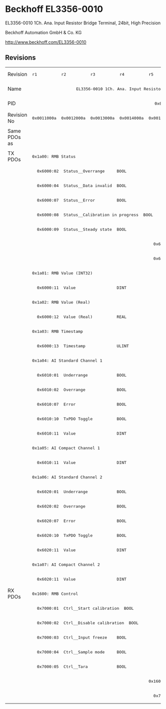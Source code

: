 # Beckhoff EL3356-0010

EL3356-0010 1Ch. Ana. Input Resistor Bridge Terminal, 24bit, High Precision

Beckhoff Automation GmbH & Co. KG

http://www.beckhoff.com/EL3356-0010

## Revisions
<table>
<tr >
<td>Revision</td>
<td><pre>r1</pre></td>
<td><pre>r2</pre></td>
<td><pre>r3</pre></td>
<td><pre>r4</pre></td>
<td><pre>r5</pre></td>
<td><pre>r6</pre></td>
<td><pre>r7</pre></td>
<td><pre>r8</pre></td>
<td><pre>r9</pre></td>
</tr>
<tr >
<td>Name</td>
<td colspan=9 align="center"><pre>EL3356-0010 1Ch. Ana. Input Resistor Bridge Terminal, 24bit, High Precision</pre></td>
</tr>
<tr >
<td>PID</td>
<td colspan=9 align="center"><pre>0x0d1c3052</pre></td>
</tr>
<tr >
<td>Revision No</td>
<td><pre>0x0011000a</pre></td>
<td><pre>0x0012000a</pre></td>
<td><pre>0x0013000a</pre></td>
<td><pre>0x0014000a</pre></td>
<td><pre>0x0015000a</pre></td>
<td><pre>0x0016000a</pre></td>
<td><pre>0x0017000a</pre></td>
<td><pre>0x0018000a</pre></td>
<td><pre>0x0019000a</pre></td>
</tr>
<tr >
<td>Same PDOs as</td>
<td colspan=4 align="center"><pre></pre></td>
<td colspan=4 align="center"><pre><a href="EP3356-0022">EP3356-0022 r0</a><br/><a href="EP3356-0022">EP3356-0022 r1</a><br/><a href="EP3356-0022">EP3356-0022 r6</a></pre></td>
<td><pre><a href="EL3356-0020">EL3356-0020 r9</a><br/><a href="EL3356-0030">EL3356-0030 r9</a><br/><a href="EPP3356-0022">EPP3356-0022 r9</a></pre></td>
</tr>
<tr class="txpdo pdosection">
<td rowspan=30 valign=top>TX PDOs</td>
<td colspan=9 align="left"><pre>0x1a00: RMB Status</pre></td>
<td></td>
</tr>
<tr class="txpdo">
<td colspan=9 align="left"><pre>  0x6000:02  Status__Overrange     BOOL</pre></td>
</tr>
<tr class="txpdo">
<td colspan=9 align="left"><pre>  0x6000:04  Status__Data invalid  BOOL</pre></td>
</tr>
<tr class="txpdo">
<td colspan=9 align="left"><pre>  0x6000:07  Status__Error         BOOL</pre></td>
</tr>
<tr class="txpdo">
<td colspan=9 align="left"><pre>  0x6000:08  Status__Calibration in progress  BOOL</pre></td>
</tr>
<tr class="txpdo">
<td colspan=9 align="left"><pre>  0x6000:09  Status__Steady state  BOOL</pre></td>
</tr>
<tr class="txpdo">
<td colspan=4 align="left"></td>
<td colspan=5 align="left"><pre>  0x6000:0e  Status__Sync error    BOOL</pre></td>
</tr>
<tr class="txpdo">
<td colspan=4 align="left"></td>
<td colspan=5 align="left"><pre>  0x6000:10  Status__TxPDO Toggle  BOOL</pre></td>
</tr>
<tr class="txpdo pdosection">
<td colspan=9 align="left"><pre>0x1a01: RMB Value (INT32)</pre></td>
</tr>
<tr class="txpdo">
<td colspan=9 align="left"><pre>  0x6000:11  Value                 DINT</pre></td>
</tr>
<tr class="txpdo pdosection">
<td colspan=9 align="left"><pre>0x1a02: RMB Value (Real)</pre></td>
</tr>
<tr class="txpdo">
<td colspan=9 align="left"><pre>  0x6000:12  Value (Real)          REAL</pre></td>
</tr>
<tr class="txpdo pdosection">
<td colspan=9 align="left"><pre>0x1a03: RMB Timestamp</pre></td>
</tr>
<tr class="txpdo">
<td colspan=9 align="left"><pre>  0x6000:13  Timestamp             ULINT</pre></td>
</tr>
<tr class="txpdo pdosection">
<td colspan=9 align="left"><pre>0x1a04: AI Standard Channel 1</pre></td>
</tr>
<tr class="txpdo">
<td colspan=9 align="left"><pre>  0x6010:01  Underrange            BOOL</pre></td>
</tr>
<tr class="txpdo">
<td colspan=9 align="left"><pre>  0x6010:02  Overrange             BOOL</pre></td>
</tr>
<tr class="txpdo">
<td colspan=9 align="left"><pre>  0x6010:07  Error                 BOOL</pre></td>
</tr>
<tr class="txpdo">
<td colspan=9 align="left"><pre>  0x6010:10  TxPDO Toggle          BOOL</pre></td>
</tr>
<tr class="txpdo">
<td colspan=9 align="left"><pre>  0x6010:11  Value                 DINT</pre></td>
</tr>
<tr class="txpdo pdosection">
<td colspan=9 align="left"><pre>0x1a05: AI Compact Channel 1</pre></td>
</tr>
<tr class="txpdo">
<td colspan=9 align="left"><pre>  0x6010:11  Value                 DINT</pre></td>
</tr>
<tr class="txpdo pdosection">
<td colspan=9 align="left"><pre>0x1a06: AI Standard Channel 2</pre></td>
</tr>
<tr class="txpdo">
<td colspan=9 align="left"><pre>  0x6020:01  Underrange            BOOL</pre></td>
</tr>
<tr class="txpdo">
<td colspan=9 align="left"><pre>  0x6020:02  Overrange             BOOL</pre></td>
</tr>
<tr class="txpdo">
<td colspan=9 align="left"><pre>  0x6020:07  Error                 BOOL</pre></td>
</tr>
<tr class="txpdo">
<td colspan=9 align="left"><pre>  0x6020:10  TxPDO Toggle          BOOL</pre></td>
</tr>
<tr class="txpdo">
<td colspan=9 align="left"><pre>  0x6020:11  Value                 DINT</pre></td>
</tr>
<tr class="txpdo pdosection">
<td colspan=9 align="left"><pre>0x1a07: AI Compact Channel 2</pre></td>
</tr>
<tr class="txpdo">
<td colspan=9 align="left"><pre>  0x6020:11  Value                 DINT</pre></td>
</tr>
<tr class="rxpdo pdosection">
<td rowspan=8 valign=top>RX PDOs</td>
<td colspan=9 align="left"><pre>0x1600: RMB Control</pre></td>
<td></td>
</tr>
<tr class="rxpdo">
<td colspan=9 align="left"><pre>  0x7000:01  Ctrl__Start calibration  BOOL</pre></td>
</tr>
<tr class="rxpdo">
<td colspan=9 align="left"><pre>  0x7000:02  Ctrl__Disable calibration  BOOL</pre></td>
</tr>
<tr class="rxpdo">
<td colspan=9 align="left"><pre>  0x7000:03  Ctrl__Input freeze    BOOL</pre></td>
</tr>
<tr class="rxpdo">
<td colspan=9 align="left"><pre>  0x7000:04  Ctrl__Sample mode     BOOL</pre></td>
</tr>
<tr class="rxpdo">
<td colspan=9 align="left"><pre>  0x7000:05  Ctrl__Tara            BOOL</pre></td>
</tr>
<tr class="rxpdo pdosection">
<td colspan=4 align="left"></td>
<td colspan=5 align="left"><pre>0x1601: RMB Filter frequency</pre></td>
</tr>
<tr class="rxpdo">
<td colspan=4 align="left"></td>
<td colspan=5 align="left"><pre>  0x7000:11  Filter frequency      UINT</pre></td>
</tr>
</table>
